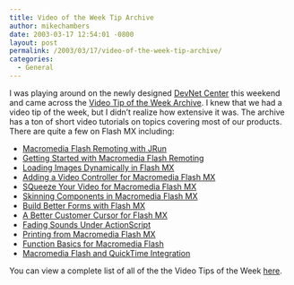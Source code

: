 ```yaml
---
title: Video of the Week Tip Archive
author: mikechambers
date: 2003-03-17 12:54:01 -0800
layout: post
permalink: /2003/03/17/video-of-the-week-tip-archive/
categories:
  - General
---
```



I was playing around on the newly designed [DevNet Center][1] this weekend and came across the [Video Tip of the Week Archive][2]. I knew that we had a video tip of the week, but I didn&#8217;t realize how extensive it was. The archive has a ton of short video tutorials on topics covering most of our products. There are quite a few on Flash MX including:

*   [Macromedia Flash Remoting with JRun][3]
*   [Getting Started with Macromedia Flash Remoting][4]
*   [Loading Images Dynamically in Flash MX][5]
*   [Adding a Video Controller for Macromedia Flash MX][6]
*   [SQueeze Your Video for Macromedia Flash MX][7]
*   [Skinning Components in Macromedia Flash MX][8]
*   [Build Better Forms with Flash MX][9]
*   [A Better Customer Cursor for Flash MX][10]
*   [Fading Sounds Under ActionScript][11]
*   [Printing from Macromedia Flash MX][12]
*   [Function Basics for Macromedia Flash][13]
*   [Macromedia Flash and QuickTime Integration][14]

You can view a complete list of all of the the Video Tips of the Week [here][2].

 [1]: http://www.macromedia.com/devnet/
 [2]: http://www.macromedia.com/devnet/tip/archive.html
 [3]: http://www.macromedia.com/devnet/tip/027.html
 [4]: http://www.macromedia.com/devnet/tip/026.html
 [5]: http://www.macromedia.com/devnet/tip/025.html
 [6]: http://www.macromedia.com/devnet/tip/019.html
 [7]: http://www.macromedia.com/devnet/tip/017.html
 [8]: http://www.macromedia.com/devnet/tip/013.html
 [9]: http://www.macromedia.com/devnet/tip/012.html
 [10]: http://www.macromedia.com/devnet/tip/007.html
 [11]: http://www.macromedia.com/devnet/tip/006.html
 [12]: http://www.macromedia.com/devnet/tip/004.html
 [13]: http://www.macromedia.com/devnet/tip/002.html
 [14]: http://www.macromedia.com/devnet/tip/001.html